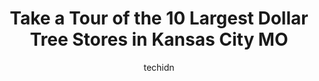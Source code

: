---
layout: ampstory
image: https://i0.wp.com/www.depkes.org/wp-content/uploads/2023/06/dollar-tree-0-in-kansas-city-mo-1685965965.jpeg?resize=640,853
author: techidn
featured: false
description: Discover the impressive array of Dollar Tree options in Kansas City MO, where you can find 10 of the largest Dollar Tree establishments in the area. From renowned classics to hidden gems, Ka
title: Take a Tour of the 10 Largest Dollar Tree Stores in Kansas City MO
cover:
   title: Take a Tour of the 10 Largest Dollar Tree Stores in Kansas City MO
   subtitle: Rickpate
   background: https://www.depkes.org/wp-content/uploads/2023/06/dollar-tree-0-in-kansas-city-mo-1685965965.jpeg

pages: 
 - layout: thirds
   top: <h1>#1 Dollar Tree</h1>
   bottom: "<p>Went to dollar tree to get my foil pans, party plates and napkins and coffee filters. Great place to get these items.</p>"
   background: https://www.depkes.org/wp-content/uploads/2023/06/dollar-tree-1-in-kansas-city-mo-1685965965.jpeg
   backgroundblur: true
 - layout: thirds
   top: <h1>#2 Dollar Tree</h1>
   bottom: "<p>4601 Troost Ave, Kansas City, MO 64110, United States</p>"
   background: https://www.depkes.org/wp-content/uploads/2023/06/dollar-tree-2-in-kansas-city-mo-1685965966.jpeg
   cta:
      link: https://www.depkes.org/blog/take-a-tour-of-the-10-largest-dollar-tree-stores-in-kansas-city-mo/
      text: Take a Tour of the 10 Largest Dollar Tree Stores in Kansas City MO
 - layout: thirds
   top: <h1>#3 Dollar Tree</h1>
   bottom: "<p>450 NE Barry Rd, Kansas City, MO 64155, United States</p>"
   background: https://www.depkes.org/wp-content/uploads/2023/06/dollar-tree-3-in-kansas-city-mo-1685965966.jpeg
   cta:
      link: https://www.depkes.org/blog/take-a-tour-of-the-10-largest-dollar-tree-stores-in-kansas-city-mo/
      text: Take a Tour of the 10 Largest Dollar Tree Stores in Kansas City MO
 - layout: thirds
   top: <h1>#4 Dollar Tree</h1>
   bottom: "<p>1014 Westport Rd, Kansas City, MO 64111, United States</p>"
   background: https://images.unsplash.com/photo-1604871000636-074fa5117945?ixlib=rb-4.0.3&ixid=MnwxMjA3fDB8MHxwaG90by1wYWdlfHx8fGVufDB8fHx8&auto=format&fit=crop&w=640&h=853&q=80
   cta:
      link: https://www.depkes.org/blog/take-a-tour-of-the-10-largest-dollar-tree-stores-in-kansas-city-mo/
      text: Take a Tour of the 10 Largest Dollar Tree Stores in Kansas City MO
 - layout: thirds
   top: <h1>#5 Dollar Tree</h1>
   bottom: "<p>6200 NW Barry Rd, Kansas City, MO 64154, United States</p>"
   background: https://images.unsplash.com/photo-1599422314077-f4dfdaa4cd09?ixlib=rb-4.0.3&ixid=MnwxMjA3fDB8MHxwaG90by1wYWdlfHx8fGVufDB8fHx8&auto=format&fit=crop&w=640&h=853&q=80
   cta:
      link: https://www.depkes.org/blog/take-a-tour-of-the-10-largest-dollar-tree-stores-in-kansas-city-mo/
      text: Take a Tour of the 10 Largest Dollar Tree Stores in Kansas City MO
 - layout: thirds
   top: <h1>#6 Dollar Tree</h1>
   bottom: "<p>4501 N Brighton Ave, Kansas City, MO 64117, United States</p>"
   background: https://images.unsplash.com/photo-1484589065579-248aad0d8b13?ixlib=rb-4.0.3&ixid=MnwxMjA3fDB8MHxwaG90by1wYWdlfHx8fGVufDB8fHx8&auto=format&fit=crop&w=640&h=853&q=80
   cta:
      link: https://www.depkes.org/blog/take-a-tour-of-the-10-largest-dollar-tree-stores-in-kansas-city-mo/
      text: Take a Tour of the 10 Largest Dollar Tree Stores in Kansas City MO
 - layout: thirds
   top: <h1>#7 Dollar Tree</h1>
   bottom: "<p>8929 Wornall Rd, Kansas City, MO 64114, United States</p>"
   background: https://images.unsplash.com/photo-1533998839656-76f5e4b2bccb?ixlib=rb-4.0.3&ixid=MnwxMjA3fDB8MHxwaG90by1wYWdlfHx8fGVufDB8fHx8&auto=format&fit=crop&w=640&h=853&q=80
   cta:
      link: https://www.depkes.org/blog/take-a-tour-of-the-10-largest-dollar-tree-stores-in-kansas-city-mo/
      text: Take a Tour of the 10 Largest Dollar Tree Stores in Kansas City MO
 - layout: thirds
   middle: Continue reading...
   background: https://images.unsplash.com/photo-1620421680010-0766ff230392?ixlib=rb-4.0.3&ixid=MnwxMjA3fDB8MHxwaG90by1wYWdlfHx8fGVufDB8fHx8&auto=format&fit=crop&w=640&h=853&q=80
   cta:
      link: https://www.depkes.org/blog/take-a-tour-of-the-10-largest-dollar-tree-stores-in-kansas-city-mo/
      text: Take a Tour of the 10 Largest Dollar Tree Stores in Kansas City MO
      
---